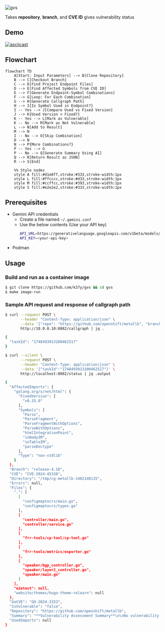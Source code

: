 ![gvs](https://github.com/user-attachments/assets/e726bf74-5bc4-48de-8b89-bc57ee6d53e4)

Takes **repository**, **branch**, and **CVE ID** gives vulnerability status
## Demo
[![asciicast](https://asciinema.org/a/721319.svg)](https://asciinema.org/a/721319)
## Flowchart
```mermaid
flowchart TD
    A[Start: Input Parameters] --> B[Clone Repository]
    B --> C[Checkout Branch]
    C --> D[Find Project Endpoint Files]
    D --> E[Find Affected Symbols from CVE ID]
    E --> F[Generate Endpoint-Symbol Combinations]
    F --> G[Loop: For Each Combination]
    G --> H[Generate Callgraph Path]
    H --> I{Is Symbol Used in Endpoint?}
    I -- Yes --> J[Compare Used vs Fixed Version]
    J --> K{Used Version < Fixed?}
    K -- Yes --> L[Mark as Vulnerable]
    K -- No --> M[Mark as Not Vulnerable]
    L --> N[Add to Result]
    M --> N
    I -- No --> O[Skip Combination]
    O --> N
    N --> P{More Combinations?}
    P -- Yes --> G
    P -- No --> Q[Generate Summary Using AI]
    Q --> R[Return Result as JSON]
    R --> S[End]

    %% Style nodes
    style A fill:#d1e8ff,stroke:#333,stroke-width:1px
    style L fill:#ffcccc,stroke:#d33,stroke-width:1px
    style M fill:#ccffcc,stroke:#393,stroke-width:1px
    style S fill:#e2e2e2,stroke:#333,stroke-width:1px
```
## Prerequisites
* Gemini API credentials
  - Create a file named `~/.gemini.conf`
  - Use the below contents (Use your API key)
    ```bash
    API_URL=https://generativelanguage.googleapis.com/v1beta/models/gemini-2.0-flash:generateContent
    API_KEY=<your-api-key>
    ```
* Podman
## Usage
### Build and run as a container image
```bash
$ git clone https://github.com/k37y/gvs && cd gvs
$ make image-run
```
### Sample API request and response of callgraph path
```bash
$ curl --request POST \
       --header "Content-Type: application/json" \
       --data '{"repo": "https://github.com/openshift/metallb", "branch": "release-4.18", "cve": "CVE-2024-45338"}' \
       http://10.0.0.10:8082/callgraph | jq .
```
```bash
{
  "taskId": "1748493013100462517"
}
```
```bash
$ curl --silent \
       --request POST \
       --header "Content-Type: application/json" \
       --data '{"taskId":"1748493013100462517"}' \
       http://localhost:8082/status | jq .output
```
```bash
{
  "AffectedImports": {
    "golang.org/x/net/html": {
      "FixedVersion": [
        "v0.33.0"
      ],
      "Symbols": [
        "Parse",
        "ParseFragment",
        "ParseFragmentWithOptions",
        "ParseWithOptions",
        "htmlIntegrationPoint",
        "inBodyIM",
        "inTableIM",
        "parseDoctype"
      ],
      "Type": "non-stdlib"
    }
  },
  "Branch": "release-4.18",
  "CVE": "CVE-2024-45338",
  "Directory": "/tmp/cg-metallb-1402140135",
  "Errors": null,
  "Files": {
    ".": [
      [
        "configmaptocrs/main.go",
        "configmaptocrs/types.go"
      ],
      [
        "controller/main.go",
        "controller/service.go"
      ],
      [
        "frr-tools/cp-tool/cp-tool.go"
      ],
      [
        "frr-tools/metrics/exporter.go"
      ],
      [
        "speaker/bgp_controller.go",
        "speaker/layer2_controller.go",
        "speaker/main.go"
      ]
    ],
    "e2etest": null,
    "website/themes/hugo-theme-relearn": null
  },
  "GoCVE": "GO-2024-3333",
  "IsVulnerable": "false",
  "Repository": "https://github.com/openshift/metallb",
  "Summary": "**Vulnerability Assessment Summary**\n\nNo vulnerability was detected in the scanned project (Repository: `https://github.com/openshift/metallb`, Branch: `release-4.18`, Directory: ``, GoCVE: `GO-2024-3333`, CVE: `CVE-2024-45338`). No errors were encountered during the scan.\n",
  "UsedImports": null
}
```
